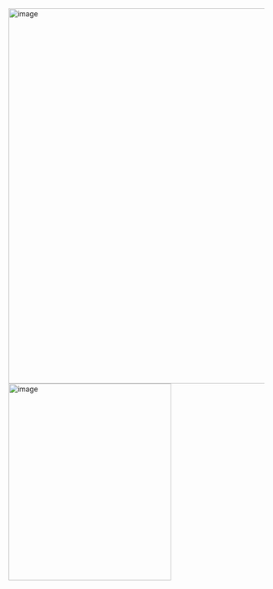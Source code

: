 <img width="719" height="738" alt="image" src="https://github.com/user-attachments/assets/43e00e52-90de-476b-af5d-9392cc3a4c00" />


<img width="320" height="387" alt="image" src="https://github.com/user-attachments/assets/bbb03930-24d0-4810-bc6c-a33fac5181a5" />



